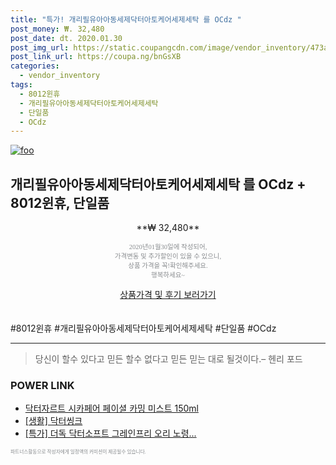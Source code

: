 ```yaml
--- 
title: "특가! 개리필유아아동세제닥터아토케어세제세탁 를 OCdz " 
post_money: ₩. 32,480 
post_date: dt. 2020.01.30 
post_img_url: https://static.coupangcdn.com/image/vendor_inventory/473a/d2011ec45ad1c8f5b7300a30e4758f95f010a30961c7f0df31b86d38ca96.jpg 
post_link_url: https://coupa.ng/bnGsXB 
categories: 
  - vendor_inventory 
tags: 
  - 8012윈휴 
  - 개리필유아아동세제닥터아토케어세제세탁 
  - 단일품 
  - OCdz 
--- 
```

[![foo](https://static.coupangcdn.com/image/vendor_inventory/473a/d2011ec45ad1c8f5b7300a30e4758f95f010a30961c7f0df31b86d38ca96.jpg)](https://coupa.ng/bnGsXB) 

## 개리필유아아동세제닥터아토케어세제세탁 를 OCdz + 8012윈휴, 단일품 
<p style="text-align: center;">**₩ 32,480**</p> 
<p style="text-align: center;"><span style="color: #898c8f; font-family: Georgia,Times,serif; font-size: 0.75em;">2020년01월30일에 작성되어, <br>가격변동 및 추가할인이 있을 수 있으니,<br> 상품 가격을 꼭!확인해주세요.<br>행복하세요~</span> 
</p>	 
<div markdown="0" style="text-align: center;"><a href="https://coupa.ng/bnGsXB" class="btn btn--success">상품가격 및 후기 보러가기</a></div> 
<br><br> 
  #8012윈휴 #개리필유아아동세제닥터아토케어세제세탁 #단일품 #OCdz 
<hr> 

> 당신이 할수 있다고 믿든 할수 없다고 믿든 믿는 대로 될것이다.–  헨리 포드 


### POWER LINK

* <a href="https://blog.naver.com/fasyy4321/221781210804" target="_blank">닥터자르트 시카페어 페이셜 카밍 미스트 150ml</a>
* <a href="https://blog.naver.com/fasyy4321/221759256261" target="_blank"> [생활] 닥터씽크  </a>
* <a href="https://blog.naver.com/santokki14/221788753609" target="_blank">[특가] 더독 닥터소프트 그레인프리 오리 노령...</a>

<span style="color: #898c8f; font-family: Georgia,Times,serif; font-size: 0.55em;">파트너스활동으로 작성자에게 일정액의 커미션이 제공될수 있습니다.</span> 
